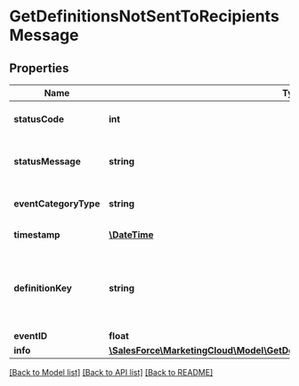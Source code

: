 # GetDefinitionsNotSentToRecipientsMessage

## Properties
Name | Type | Description | Notes
------------ | ------------- | ------------- | -------------
**statusCode** | **int** | The specific status code | [optional] 
**statusMessage** | **string** | The specific status message | [optional] 
**eventCategoryType** | **string** | The status of the message | [optional] 
**timestamp** | [**\DateTime**](\DateTime.md) | The date the ... | [optional] 
**definitionKey** | **string** | Unique, user-generated key to access the definition object. | [optional] 
**eventID** | **float** |  | [optional] 
**info** | [**\SalesForce\MarketingCloud\Model\GetDefinitionsNotSentToRecipientsMessageInfo**](GetDefinitionsNotSentToRecipientsMessageInfo.md) |  | [optional] 

[[Back to Model list]](../README.md#documentation-for-models) [[Back to API list]](../README.md#documentation-for-api-endpoints) [[Back to README]](../README.md)


